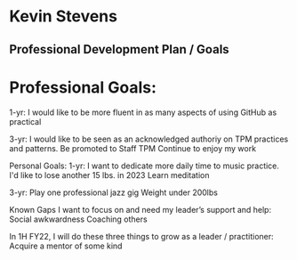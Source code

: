 # Kevin Stevens 
## Professional Development Plan / Goals

# Professional Goals:
1-yr:
I would like to be more fluent in as many aspects of using GitHub as practical


3-yr:
I would like to be seen as an acknowledged authoriy on TPM practices and patterns.
Be promoted to Staff TPM
Continue to enjoy my work

Personal Goals:
1-yr: 
I want to dedicate more daily time to music practice.
I'd like to lose another 15 lbs. in 2023
Learn meditation

3-yr: 
Play one professional jazz gig
Weight under 200lbs


Known Gaps I want to focus on and need my leader’s support and help:
Social awkwardness
Coaching others


In 1H FY22, I will do these three things to grow as a leader / practitioner:
Acquire a mentor of some kind

